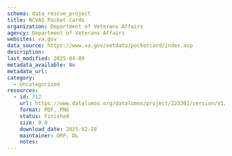 ```yaml
---
schema: data_rescue_project 
title: NCVAS Pocket Cards
organization: Department of Veterans Affairs
agency: Department of Veterans Affairs
websites: va.gov
data_source: https://www.va.gov/vetdata/pocketcard/index.asp
description: 
last_modified: 2025-04-09
metadata_available: No
metadata_url: 
category:
  - Uncategorized
resources:
  - id: 712
    url: https://www.datalumos.org/datalumos/project/223301/version/V1/view
    format: PDF, PNG
    status: Finished
    size: 0.0
    download_date: 2025-02-28
    maintainer: DRP, DL
    notes: 
---
```


